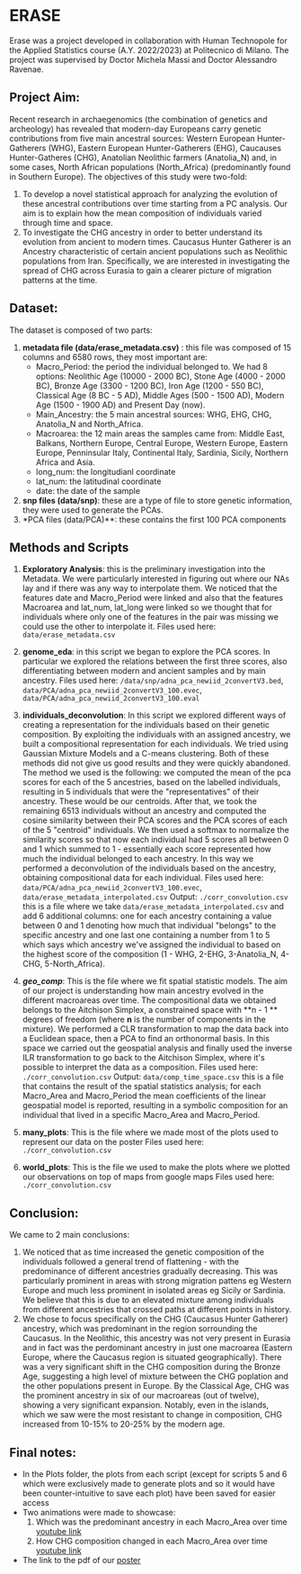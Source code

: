 # ERASE 
Erase was a project developed in collaboration with Human Technopole for the Applied Statistics course (A.Y. 2022/2023) at Politecnico di Milano. The project was supervised by Doctor Michela Massi and Doctor Alessandro Ravenae. 

## Project Aim:
Recent research in archaegenomics (the combination of genetics and archeology) has revealed that modern-day Europeans carry genetic contributions from five main ancestral sources: Western European Hunter-Gatherers (WHG), Eastern European Hunter-Gatherers (EHG), Caucauses Hunter-Gatheres (CHG), Anatolian Neolithic farmers (Anatolia_N) and, in some cases, North African populations (North_Africa) (predominantly found in Southern Europe). The objectives of this study were two-fold:  
1. To develop a novel statistical approach for analyzing the evolution of these ancestral contributions over time starting from a PC analysis. Our aim is to explain how the mean composition of individuals varied through time and space.
2. To investigate the CHG ancestry in order to better understand its evolution from ancient to modern times. Caucasus Hunter Gatherer is an Ancestry characteristic of certain ancient populations such as Neolithic populations from Iran. Specifically, we are interested in investigating the spread of CHG across Eurasia to gain a clearer picture of migration patterns at the time.

## Dataset: 
The dataset is composed of two parts:  
1. **metadata file (data/erase_metadata.csv)** : this file was composed of 15 columns and 6580 rows, they most important are:
   - Macro_Period: the period the individual belonged to. We had 8 options: Neolithic Age (10000 - 2000 BC), Stone Age (4000 - 2000 BC), Bronze Age (3300 - 1200 BC), Iron Age (1200 - 550 BC), Classical Age (8 BC - 5 AD), Middle Ages (500 - 1500 AD), Modern Age (1500 - 1900 AD) and Present Day (now). 
   - Main_Ancestry: the 5 main ancestral sources: WHG, EHG, CHG, Anatolia_N and North_Africa.
   - Macroarea: the 12 main areas the samples came from: Middle East, Balkans, Northern Europe, Central Europe, Western Europe, Eastern Europe, Penninsular Italy, Continental Italy, Sardinia, Sicily, Northern Africa and Asia. 
   - long_num: the longitudianl coordinate
   - lat_num: the latitudinal coordinate
   - date: the date of the sample
2. **snp files (data/snp)**: these are a type of file to store genetic information, they were used to generate the PCAs.
3. *PCA files (data/PCA)**: these contains the first 100 PCA components

## Methods and Scripts
1. **Exploratory Analysis**: this is the preliminary investigation into the Metadata. We were particularly interested in figuring out where our NAs lay and if there was any way to interpolate them. We noticed that the features date and Macro_Period were linked and also that the features Macroarea and lat_num, lat_long were linked so we thought that for individuals where only one of the features in the pair was missing we could use the other to interpolate it.
Files used here: ```data/erase_metadata.csv```

2. **genome_eda**: in this script we began to explore the PCA scores. In particular we explored the relations between the first three scores, also differentiating between modern and ancient samples and by main ancestry. 
Files used here: ```/data/snp/adna_pca_newiid_2convertV3.bed```, ```data/PCA/adna_pca_newiid_2convertV3_100.evec```, ```data/PCA/adna_pca_newiid_2convertV3_100.eval```

3. **individuals_deconvolution**: In this script we explored different ways of creating a representation for the individuals based on their genetic composition. By exploiting the individuals with an assigned ancestry, we built a compositional representation for each individuals. We tried using Gaussian Mixture Models and a C-means clustering. Both of these methods did not give us good results and they were quickly abandoned. 
The method we used is the following: we computed the mean of the pca scores for each of the 5 ancestries, based on the labelled individuals, resulting in 5 individuals that were the "representatives" of their ancestry. These would be our centroids. 
After that, we took the remaining 6513 individuals without an ancestry and computed the cosine similarity
between their PCA scores and the PCA scores of each of the 5 "centroid" individuals. We then used a 
softmax to normalize the similarity scores so that now each individual had 5 scores all between 0 and 1
which summed to 1 - essentially each score represented how much the individual belonged to each ancestry. 
In this way we performed a deconvolution of the individuals based on the ancestry, obtaining compositional data for each individual.
Files used here: ```data/PCA/adna_pca_newiid_2convertV3_100.evec```, ```data/erase_metadata_interpolated.csv```
Output: ```./corr_convolution.csv``` this is a file where we take ```data/erase_metadata_interpolated.csv``` and add 6 additional columns: one for each ancestry containing a value between 0 and 1 denoting how much that individual "belongs" to the specific ancestry and one last one containing a number from 1 to 5 which says which ancestry we've assigned the individual to based on the highest score of the composition (1 - WHG, 2-EHG, 3-Anatolia_N, 4-CHG, 5-North_Africa). 

4. ***geo_comp***: This is the file where we fit spatial statistic models. The aim of our project is understanding how main ancestry evolved in the different macroareas over time. The compositional data we obtained belongs to the Aitchison Simplex, a constrained space with **n - 1 ** degrees of freedom (where **n** is the number of components in the mixture). 
We performed a CLR transformation to map the data back into a Euclidean space, then a PCA to find an orthonormal basis. In this space we carried out the geospatial analysis and finally used the inverse ILR transformation to go back to the  Aitchison Simplex, where it's possible to interpret the data as a composition. 
Files used here: ```./corr_convolution.csv```
Output: ```data/comp_time_space.csv``` this is a file that contains the result of the spatial statistics analysis; for each Macro_Area and Macro_Period the mean coefficients of the linear geospatial model is reported, resulting in a symbolic composition for an individual that lived in a specific Macro_Area and Macro_Period.

5. **many_plots**: This is the file where we made most of the plots used to represent our data on the poster
Files used here: ```./corr_convolution.csv```

6. **world_plots**: This is the file we used to make the plots where we plotted our observations on top of maps from google maps
Files used here: ```./corr_convolution.csv```

## Conclusion:
We came to 2 main conclusions: 
1. We noticed that as time increased the genetic composition of the individuals followed a general trend of flattening - with the predominance of different ancestries gradually decreasing. This was particularly prominent in areas with strong migration pattens eg Western Europe and much less prominent in isolated areas eg Sicily or Sardinia. We believe that this is due to an elevated mixture among individuals from different ancestries that crossed paths at different points in history.
2. We chose to focus specifically on the CHG (Caucasus Hunter Gatherer) ancestry, which was predominant in the region sorrounding the Caucasus. In the Neolithic, this ancestry was not very present in Eurasia and in fact was the perdominant ancestry in just one macroarea (Eastern Europe, where the Caucasus region is situated geographically). There was a very significant shift in the CHG composition during the Bronze Age, suggesting a high level of mixture between the CHG poplation and the other populations present in Europe. By the Classical Age, CHG was the prominent ancestry in six of our macroareas (out of twelve), showing a very significant expansion. Notably, even in the islands, which we saw were the most resistant to change in composition, CHG increased from 10-15% to 20-25% by the modern age.

## Final notes: 
- In the Plots folder, the plots from each script (except for scripts 5 and 6 which were exclusively made to generate plots and so it would have been counter-intuitive to save each plot) have been saved for easier access
- Two animations were made to showcase:
     1. Which was the predominant ancestry in each Macro_Area over time [youtube link](https://www.youtube.com/watch?v=xGQ-XL5xd68)
     2. How CHG composition changed in each Macro_Area over time [youtube link](https://www.youtube.com/watch?v=VSL53vpeXYM)
- The link to the pdf of our [poster](https://drive.google.com/drive/folders/1iPBIb2cv1xdwvPw2e0haM4TqVpg7U6SS](https://www.dropbox.com/scl/fi/0gbapieyx1j0i9q8etmwu/APPLIED-STATISTICS-FINAL-84.1-118.9cm.pdf?rlkey=316mg3jez6vws31b9vejmb3xv&dl=0)https://www.dropbox.com/scl/fi/0gbapieyx1j0i9q8etmwu/APPLIED-STATISTICS-FINAL-84.1-118.9cm.pdf?rlkey=316mg3jez6vws31b9vejmb3xv&dl=0)







